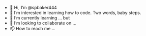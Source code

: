 - 👋 Hi, I’m @spbaker444
- 👀 I’m interested in learning how to code. Two words, baby steps.
- 🌱 I’m currently learning ... but 
- 💞️ I’m looking to collaborate on ...
- 📫 How to reach me ...

<!---
spbaker444/spbaker444 is a ✨ special ✨ repository because its `README.md` (this file) appears on your GitHub profile.
You can click the Preview link to take a look at your changes.
--->
